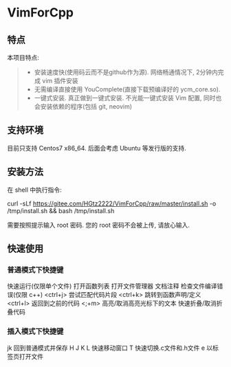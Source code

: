 # VimForCpp
## 特点
本项目特点:
>* 安装速度快(使用码云而不是github作为源). 网络畅通情况下, 2分钟内完成 vim 插件安装
>* 无需编译直接使用 YouComplete(直接下载预编译好的 ycm\_core.so). 
>* 一键式安装. 真正做到一键式安装. 不光能一键式安装 Vim 配置, 同时也会安装依赖的程序(包括 git, neovim)

## 支持环境
目前只支持 Centos7 x86_64. 后面会考虑 Ubuntu 等发行版的支持.

## 安装方法

在 shell 中执行指令: 

  curl -sLf https://gitee.com/HGtz2222/VimForCpp/raw/master/install.sh -o /tmp/install.sh && bash /tmp/install.sh

需要按照提示输入 root 密码. 您的 root 密码不会被上传, 请放心输入.

## 快速使用

### 普通模式下快捷键

  <F5>        快速运行(仅限单个文件)
  <F6>        打开函数列表
  <F7>        打开文件管理器
  <F8>        文档注释
  <F11>       检查文件编译错误(仅限 c++)
  <ctrl+j>    尝试匹配代码片段
  <ctrl+k>    跳转到函数声明/定义
  <ctrl+l>    返回到之前的代码
  <;+m>       高亮/取消高亮光标下的文本
  <zz>        快速折叠/取消折叠代码

### 插入模式下快捷键

  jk          回到普通模式并保存
  H J K L     快速移动窗口
  <space>T    快速切换.c文件和.h文件
  <space>e    以标签页打开文件
